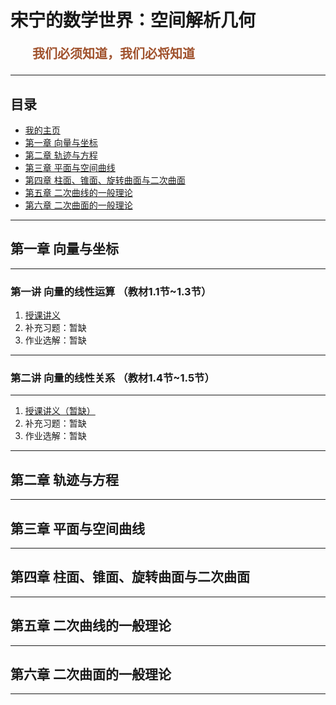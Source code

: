 # 宋宁的数学世界：空间解析几何

<p style="color:sienna;font-family:KaiTi;margin-left:35px;font-weight:bold;font-size:20px";>
    我们必须知道，我们必将知道
</p>

---

## 目录
+ <a href="/index.html"> 我的主页 </a>
+ <a href="#ch-01">第一章 向量与坐标</a>
+ <a href="#ch-02">第二章 轨迹与方程</a>
+ <a href="#ch-03">第三章 平面与空间曲线</a>
+ <a href="#ch-04">第四章 柱面、锥面、旋转曲面与二次曲面</a>
+ <a href="#ch-05">第五章 二次曲线的一般理论</a>
+ <a href="#ch-06">第六章 二次曲面的一般理论</a>

---

## <a name="ch-01"> 第一章 向量与坐标 </a>

---

### 第一讲 向量的线性运算 （教材1.1节~1.3节）</h3>

1. <a href="/html/lecture/analysegeo/ch-01/Sec01-03.pdf">授课讲义</a>
2. 补充习题：暂缺
3. 作业选解：暂缺

---

### 第二讲 向量的线性关系 （教材1.4节~1.5节）</h3>

---

1. <a href="/html/lecture/analysegeo/ch-01/Sec04-05.html">授课讲义（暂缺）</a>
2. 补充习题：暂缺
3. 作业选解：暂缺

---

## <a name="ch-02"> 第二章 轨迹与方程 </a>

---

## <a name="ch-03"> 第三章 平面与空间曲线 </a>

---

## <a name="ch-04"> 第四章 柱面、锥面、旋转曲面与二次曲面 </a>

---

## <a name="ch-05"> 第五章 二次曲线的一般理论 </a>

---

## <a name="ch-06"> 第六章 二次曲面的一般理论 </a>

---
